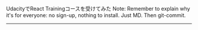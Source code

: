 UdacityでReact Trainingコースを受けてみた
Note:
Remember to explain why it's for everyone: no sign-up, nothing to install.
Just MD. Then git-commit.

---


